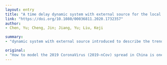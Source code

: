 ```yaml
---
layout: entry
title: "A time delay dynamic system with external source for the local outbreak of 2019-nCoV"
link: "https://doi.org/10.1080/00036811.2020.1732357"
author:
- Chen, Yu; Cheng, Jin; Jiang, Yu; Liu, Keji

summary:
- "dynamic system with external source introduced to describe the trend of local outbreak for the 2019-nCoV. The external source is introduced in the newly proposed dynamic system. It can be considered as suspected people travel to different areas. Local government should have some more strict measures to maintain the rate of isolation. Otherwise the local cumulative confirmed people might be out of control. If the local outbreak is out, the local population of the 2019 CoronaVirus may be out. This is one of the most urgent and interesting problems in applied mathematics. We propose a time delay dynamic system is more reliable than the one without it. External source."

original:
- "How to model the 2019 CoronaVirus (2019-nCov) spread in China is one of the most urgent and interesting problems in applied mathematics. In this paper, we propose a novel time delay dynamic system with external source to describe the trend of local outbreak for the 2019-nCoV. The external source is introduced in the newly proposed dynamic system, which can be considered as the suspected people travel to different areas. The numerical simulations exhibit the dynamic system with the external source is more reliable than the one without it, and the rate of isolation is extremely important for controlling the increase of cumulative confirmed people of 2019-nCoV. Based on our numerical simulation results with the public data, we suggest that the local government should have some more strict measures to maintain the rate of isolation. Otherwise the local cumulative confirmed people of 2019-nCoV might be out of control."
---
```


